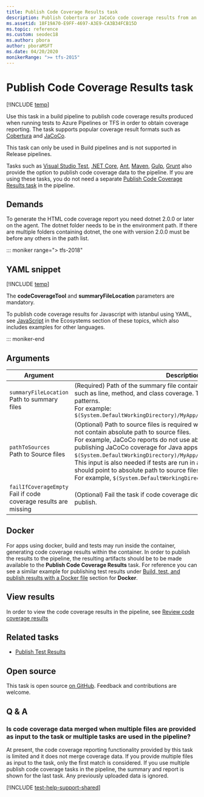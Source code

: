 ```yaml
---
title: Publish Code Coverage Results task
description: Publish Cobertura or JaCoCo code coverage results from an Azure Pipelines or TFS build
ms.assetid: 18F19A70-E9FF-4697-A3E9-CA3B34FCB15D
ms.topic: reference
ms.custom: seodec18
ms.author: pbora
author: pboraMSFT
ms.date: 04/20/2020
monikerRange: ">= tfs-2015"
---
```


# Publish Code Coverage Results task

[!INCLUDE [temp](../../includes/version-tfs-2015-rtm.md)]

Use this task in a build pipeline to publish code coverage results produced when
running tests to Azure Pipelines or TFS in order to obtain coverage reporting.
The task supports popular coverage result formats such as
[Cobertura](https://cobertura.github.io/cobertura/) and [JaCoCo](https://www.eclemma.org/jacoco/).

This task can only be used in Build pipelines and is not supported in Release pipelines.

Tasks such as [Visual Studio Test](vstest.md), [.NET Core](../build/dotnet-core-cli.md),
[Ant](../build/ant.md), [Maven](../build/maven.md), [Gulp](../build/gulp.md), [Grunt](../build/grunt.md)
also provide the option to publish code coverage data to the pipeline.
If you are using these tasks, you do not need a separate [Publish Code Coverage Results task](publish-code-coverage-results.md)
in the pipeline.

## Demands

To generate the HTML code coverage report you need dotnet 2.0.0 or later on the agent. The dotnet folder needs to be in the environment path. If there are multiple folders containing dotnet, the one with version 2.0.0 must be before any others in the path list.

::: moniker range="> tfs-2018"

## YAML snippet

[!INCLUDE [temp](../includes/yaml/PublishCodeCoverageResultsV1.md)]

The **codeCoverageTool** and **summaryFileLocation** parameters are mandatory.

To publish code coverage results for Javascript with istanbul using YAML, see [JavaScript](../../ecosystems/javascript.md) in the Ecosystems section of these topics, which also includes examples for other languages.

::: moniker-end

## Arguments

| Argument                                                            | Description                                                                                                                                                                                                                                                                                                                                                                                                                                                                                                                           |
| ------------------------------------------------------------------- | ------------------------------------------------------------------------------------------------------------------------------------------------------------------------------------------------------------------------------------------------------------------------------------------------------------------------------------------------------------------------------------------------------------------------------------------------------------------------------------------------------------------------------------- |
| `summaryFileLocation` <br/>Path to summary files                    | (Required) Path of the summary file containing code coverage statistics, such as line, method, and class coverage. The value may contain minimatch patterns. <br/>For example: `$(System.DefaultWorkingDirectory)/MyApp/**/site/cobertura/coverage.xml`                                                                                                                                                                                                                                                                               |
| `pathToSources` <br/>Path to Source files                           | (Optional) Path to source files is required when coverage XML reports do not contain absolute path to source files. <br/>For example, JaCoCo reports do not use absolute paths and when publishing JaCoCo coverage for Java apps, the pattern would be similar to `$(System.DefaultWorkingDirectory)/MyApp/src/main/java/`. <br/>This input is also needed if tests are run in a docker container. This input should point to absolute path to source files on the host. <br/>For example, `$(System.DefaultWorkingDirectory)/MyApp/` |
| `failIfCoverageEmpty`<br/>Fail if code coverage results are missing | (Optional) Fail the task if code coverage did not produce any results to publish.                                                                                                                                                                                                                                                                                                                                                                                                                                                     |

## Docker

For apps using docker, build and tests may run inside the container, generating code coverage results within the container. In order to publish the results to the pipeline, the resulting artifacts should be to be made available to the **Publish Code Coverage Results** task. For reference you can see a similar example for publishing test results under [Build, test, and publish results with a Docker file](publish-test-results.md) section for **Docker**.

## View results

In order to view the code coverage results in the pipeline, see [Review code coverage results](../../test/review-code-coverage-results.md)

## Related tasks

- [Publish Test Results](publish-test-results.md)

## Open source

This task is open source [on GitHub](https://github.com/Microsoft/azure-pipelines-tasks). Feedback and contributions are welcome.

## Q & A

### Is code coverage data merged when multiple files are provided as input to the task or multiple tasks are used in the pipeline?

At present, the code coverage reporting functionality provided by this task is limited and it does not merge coverage data. If you provide multiple files as input to the task, only the first match is considered.
If you use multiple publish code coverage tasks in the pipeline, the summary and report is shown for the last task. Any previously uploaded data is ignored.

[!INCLUDE [test-help-support-shared](../../includes/test-help-support-shared.md)]
